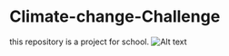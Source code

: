 # Climate-change-Challenge
this repository is a project for school.
![Alt text](relative/path/to/idee.png?raw=true "Idee")

